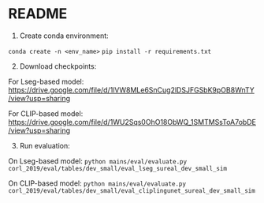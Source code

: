 # README

1. Create conda environment:

`conda create -n <env_name>`
`pip install -r requirements.txt`

2. Download checkpoints:

For Lseg-based model:
https://drive.google.com/file/d/1lVW8MLe6SnCug2lDSJFGSbK9pOB8WnTY/view?usp=sharing

For CLIP-based model:
https://drive.google.com/file/d/1WU2Sqs0OhO18ObWQ_1SMTMSsToA7obDE/view?usp=sharing

3. Run evaluation:

On Lseg-based model:
`python mains/eval/evaluate.py corl_2019/eval/tables/dev_small/eval_lseg_sureal_dev_small_sim`

On CLIP-based model:
`python mains/eval/evaluate.py corl_2019/eval/tables/dev_small/eval_cliplingunet_sureal_dev_small_sim`